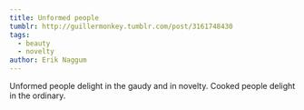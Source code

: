 ```yaml
---
title: Unformed people
tumblr: http://guillermonkey.tumblr.com/post/3161748430
tags:
  - beauty
  - novelty
author: Erik Naggum
---
```


Unformed people delight in the gaudy and in novelty. Cooked people delight in the ordinary.
